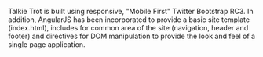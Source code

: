 Talkie Trot is built using responsive, "Mobile First" Twitter Bootstrap RC3. In addition, AngularJS has been incorporated to provide a basic site template (index.html), includes for common area of the site (navigation, header and footer) and directives for DOM manipulation to provide the look and feel of a single page application.